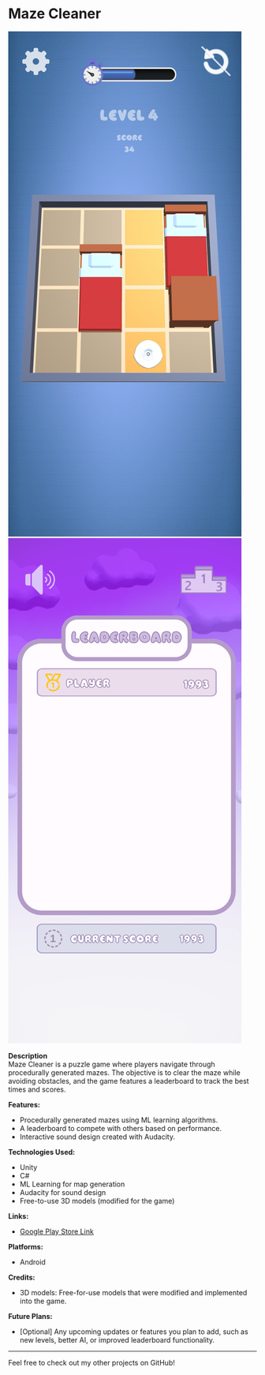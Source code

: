 # Maze Cleaner

![Gameplay Screenshot](assets/gameplay_image.png)
![Leaderboard Screenshot](assets/leaderboard_image.png)

**Description**  
Maze Cleaner is a puzzle game where players navigate through procedurally generated mazes. The objective is to clear the maze while avoiding obstacles, and the game features a leaderboard to track the best times and scores.

**Features:**
- Procedurally generated mazes using ML learning algorithms.
- A leaderboard to compete with others based on performance.
- Interactive sound design created with Audacity.

**Technologies Used:**
- Unity
- C#
- ML Learning for map generation
- Audacity for sound design
- Free-to-use 3D models (modified for the game)

**Links:**
- [Google Play Store Link](https://play.google.com/store/apps/details?id=com.WhateverWorks.MazeCleaner)

**Platforms:**
- Android

**Credits:**
- 3D models: Free-for-use models that were modified and implemented into the game.

**Future Plans:**
- [Optional] Any upcoming updates or features you plan to add, such as new levels, better AI, or improved leaderboard functionality.

---

Feel free to check out my other projects on GitHub!

